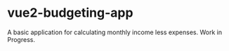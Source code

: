 # vue2-budgeting-app
A basic application for calculating monthly income less expenses. Work in Progress.
